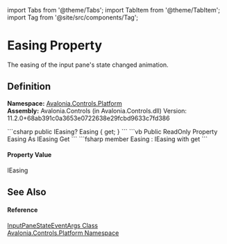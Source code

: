 import Tabs from '@theme/Tabs'; 
import TabItem from '@theme/TabItem'; 
import Tag from '@site/src/components/Tag'; 

# Easing Property


The easing of the input pane's state changed animation.



## Definition
**Namespace:** <a href="N_Avalonia_Controls_Platform">Avalonia.Controls.Platform</a>  
**Assembly:** Avalonia.Controls (in Avalonia.Controls.dll) Version: 11.2.0+68ab391c0a3653e0722638e29fcbd9633c7fd386

<Tabs groupId="api-code-preview">
<TabItem value="csharp" label="C#">
```csharp
public IEasing? Easing { get; }
```
</TabItem>
<TabItem value="vb" label="VB">
```vb
Public ReadOnly Property Easing As IEasing
	Get
```
</TabItem>
<TabItem value="fsharp" label="F#">
```fsharp
member Easing : IEasing with get
```
</TabItem>
</Tabs>



#### Property Value
IEasing

## See Also


#### Reference
<a href="T_Avalonia_Controls_Platform_InputPaneStateEventArgs">InputPaneStateEventArgs Class</a>  
<a href="N_Avalonia_Controls_Platform">Avalonia.Controls.Platform Namespace</a>  
